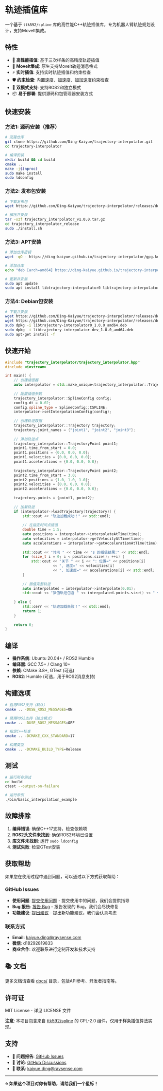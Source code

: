 # 轨迹插值库

一个基于 `ttk592/spline` 库的高性能C++轨迹插值库，专为机器人臂轨迹规划设计，支持MoveIt集成。

## 特性

- 🚀 **高性能插值**: 基于三次样条的高精度轨迹插值
- 🔧 **MoveIt集成**: 原生支持MoveIt轨迹消息格式
- ⚡ **实时插值**: 支持实时轨迹插值和约束检查
- 🛡️ **约束检查**: 内置速度、加速度、加加速度约束检查
- 🔄 **双模式支持**: 支持ROS2和独立模式
- 📦 **易于部署**: 提供源码和包管理器安装方式

## 快速安装

### 方法1: 源码安装（推荐）

```bash
# 克隆仓库
git clone https://github.com/Ding-Kaiyue/trajectory-interpolator.git
cd trajectory-interpolator

# 编译安装
mkdir build && cd build
cmake ..
make -j$(nproc)
sudo make install
sudo ldconfig
```

### 方法2: 发布包安装

```bash
# 下载发布包
wget https://github.com/Ding-Kaiyue/trajectory-interpolator/releases/download/v1.0.0/trajectory_interpolator_v1.0.0.tar.gz

# 解压并安装
tar -xzf trajectory_interpolator_v1.0.0.tar.gz
cd trajectory_interpolator_release
sudo ./install.sh
```

### 方法3: APT安装

```bash
# 添加仓库密钥
wget -qO - https://ding-kaiyue.github.io/trajectory-interpolator/gpg.key | sudo apt-key add -

# 添加仓库
echo "deb [arch=amd64] https://ding-kaiyue.github.io/trajectory-interpolator jammy main" | sudo tee /etc/apt/sources.list.d/trajectory-interpolator.list

# 更新并安装
sudo apt update
sudo apt install libtrajectory-interpolator0 libtrajectory-interpolator-dev
```

### 方法4: Debian包安装

```bash
# 下载并安装
wget https://github.com/Ding-Kaiyue/trajectory-interpolator/releases/download/v1.0.0/libtrajectory-interpolator0_1.0.0_amd64.deb
wget https://github.com/Ding-Kaiyue/trajectory-interpolator/releases/download/v1.0.0/libtrajectory-interpolator-dev_1.0.0_amd64.deb
sudo dpkg -i libtrajectory-interpolator0_1.0.0_amd64.deb
sudo dpkg -i libtrajectory-interpolator-dev_1.0.0_amd64.deb
sudo apt-get install -f
```

## 快速开始

```cpp
#include "trajectory_interpolator/trajectory_interpolator.hpp"
#include <iostream>

int main() {
    // 创建插值器
    auto interpolator = std::make_unique<trajectory_interpolator::TrajectoryInterpolator>();
    
    // 配置插值参数
    trajectory_interpolator::SplineConfig config;
    config.dt = 0.02;
    config.spline_type = SplineConfig::CSPLINE;
    interpolator->setInterpolationConfig(config);
    
    // 创建轨迹数据
    trajectory_interpolator::Trajectory trajectory;
    trajectory.joint_names = {"joint1", "joint2", "joint3"};
    
    // 添加轨迹点
    trajectory_interpolator::TrajectoryPoint point1;
    point1.time_from_start = 0.0;
    point1.positions = {0.0, 0.0, 0.0};
    point1.velocities = {0.0, 0.0, 0.0};
    point1.accelerations = {0.0, 0.0, 0.0};
    
    trajectory_interpolator::TrajectoryPoint point2;
    point2.time_from_start = 3.0;
    point2.positions = {1.0, 1.0, 1.0};
    point2.velocities = {0.0, 0.0, 0.0};
    point2.accelerations = {0.0, 0.0, 0.0};
    
    trajectory.points = {point1, point2};
    
    // 加载轨迹
    if (interpolator->loadTrajectory(trajectory)) {
        std::cout << "轨迹加载成功！" << std::endl;
        
        // 在指定时间点插值
        double time = 1.5;
        auto positions = interpolator->interpolateAtTime(time);
        auto velocities = interpolator->getVelocityAtTime(time);
        auto accelerations = interpolator->getAccelerationAtTime(time);
        
        std::cout << "时间 " << time << "s 的插值结果:" << std::endl;
        for (size_t i = 0; i < positions.size(); ++i) {
            std::cout << "关节 " << i << ": 位置=" << positions[i] 
                      << ", 速度=" << velocities[i] 
                      << ", 加速度=" << accelerations[i] << std::endl;
        }
        
        // 插值完整轨迹
        auto interpolated = interpolator->interpolate(0.01);
        std::cout << "插值轨迹包含 " << interpolated.points.size() << " 个点" << std::endl;
        
    } else {
        std::cerr << "轨迹加载失败！" << std::endl;
        return 1;
    }
    
    return 0;
}
```

## 编译

- **操作系统**: Ubuntu 20.04+ / ROS2 Humble
- **编译器**: GCC 7.5+ / Clang 10+
- **依赖**: CMake 3.8+, GTest (可选)
- **ROS2**: Humble (可选，用于ROS2消息支持)

## 构建选项

```bash
# 启用ROS2支持（默认）
cmake .. -DUSE_ROS2_MESSAGES=ON

# 禁用ROS2支持（独立模式）
cmake .. -DUSE_ROS2_MESSAGES=OFF

# 指定C++标准
cmake .. -DCMAKE_CXX_STANDARD=17

# 构建类型
cmake .. -DCMAKE_BUILD_TYPE=Release
```

## 测试

```bash
# 运行所有测试
cd build
ctest --output-on-failure

# 运行示例
./bin/basic_interpolation_example
```

## 故障排除

1. **编译错误**: 确保C++17支持，检查依赖项
2. **ROS2头文件未找到**: 确保ROS2环境已设置
3. **库文件未找到**: 运行 `sudo ldconfig`
4. **测试失败**: 检查GTest安装

## 获取帮助

如果您在使用过程中遇到问题，可以通过以下方式获取帮助：

### GitHub Issues

* **使用问题**: [提交使用问题](https://github.com/Ding-Kaiyue/trajectory-interpolator/issues/new?template=usage-question.md) - 提交使用中的问题，我们会提供指导
* **Bug 报告**: [报告 Bug](https://github.com/Ding-Kaiyue/trajectory-interpolator/issues/new?template=bug-report.md) - 报告发现的 Bug，我们会尽快修复
* **功能建议**: [提出建议](https://github.com/Ding-Kaiyue/trajectory-interpolator/issues/new?template=feature-request.md) - 提出新功能建议，我们会认真考虑

### 联系方式

* **Email**: kaiyue.ding@raysense.com
* **微信**: d18292819833
* **商业合作**: 欢迎联系进行定制开发和技术支持

## 📚 文档

更多文档请查看 [docs/](docs/) 目录，包括API参考、开发者指南等。

## 许可证

MIT License - 详见 LICENSE 文件

**注意**: 本项目包含来自 [ttk592/spline](https://github.com/ttk592/spline) 的 GPL-2.0 组件，仅用于样条插值算法实现。

## 支持

- 🐛 **问题报告**: [GitHub Issues](https://github.com/Ding-Kaiyue/trajectory-interpolator/issues)
- 💬 **讨论**: [GitHub Discussions](https://github.com/Ding-Kaiyue/trajectory-interpolator/discussions)
- 📧 **联系**: kaiyue.ding@raysense.com

---

**⭐ 如果这个项目对你有帮助，请给我们一个星标！**